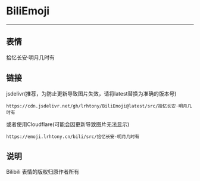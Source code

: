 # BiliEmoji
---
## 表情
拾忆长安·明月几时有
## 链接
jsdelivr(推荐，为防止更新导致图片失效，请将latest替换为准确的版本号)
```
https://cdn.jsdelivr.net/gh/lrhtony/BiliEmoji@latest/src/拾忆长安·明月几时有
```
或者使用Cloudflare(可能会因更新导致图片无法显示)
```
https://emoji.lrhtony.cn/bili/src/拾忆长安·明月几时有
```
## 说明
Bilibili 表情的版权归原作者所有
